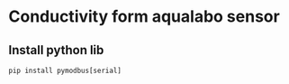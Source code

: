 
#  Conductivity form aqualabo sensor
## Install python lib
 
```
pip install pymodbus[serial]         
```
